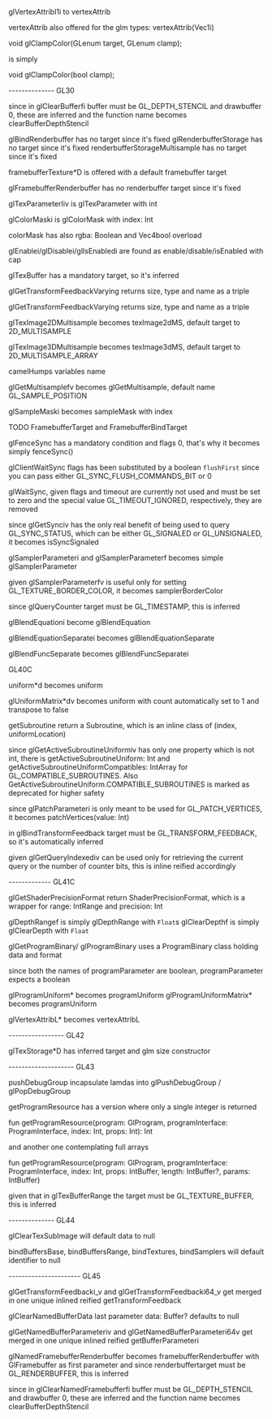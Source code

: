 glVertexAttribI1i to vertexAttrib

vertexAttrib also offered for the glm types: vertexAttrib(Vec1i)

void glClampColor(GLenum target, GLenum clamp); 

is simply 

void glClampColor(bool clamp);

-------------- GL30

since in glClearBufferfi buffer must be GL_DEPTH_STENCIL and drawbuffer 0, these are inferred and the function name becomes clearBufferDepthStencil

glBindRenderbuffer has no target since it's fixed
glRenderbufferStorage has no target since it's fixed
renderbufferStorageMultisample has no target since it's fixed

framebufferTexture*D is offered with a default framebuffer target

glFramebufferRenderbuffer has no renderbuffer target since it's fixed

glTexParameterIiv is glTexParameter with int

glColorMaski is glColorMask with index: Int

colorMask has also rgba: Boolean and Vec4bool overload

glEnablei/glDisablei/glIsEnabledi are found as enable/disable/isEnabled with cap

glTexBuffer has a mandatory target, so it's inferred 

glGetTransformFeedbackVarying returns size, type and name as a triple

glGetTransformFeedbackVarying returns size, type and name as a triple

glTexImage2DMultisample becomes texImage2dMS, default target to 2D_MULTISAMPLE

glTexImage3DMultisample becomes texImage3dMS, default target to 2D_MULTISAMPLE_ARRAY

camelHumps variables name

glGetMultisamplefv becomes glGetMultisample, default name GL_SAMPLE_POSITION

glSampleMaski becomes sampleMask with index

TODO FramebufferTarget and FramebufferBindTarget

glFenceSync has a mandatory condition and flags 0, that's why it becomes simply fenceSync()

glClientWaitSync flags has been substituted by a boolean `flushFirst` since you can pass either GL_SYNC_FLUSH_COMMANDS_BIT or 0

glWaitSync, given flags and timeout are currently not used and must be set to zero and the special value GL_TIMEOUT_IGNORED, respectively, they are removed

since glGetSynciv has the only real benefit of being used to query GL_SYNC_STATUS, which can be either GL_SIGNALED or GL_UNSIGNALED, it becomes
isSyncSignaled

glSamplerParameteri and glSamplerParameterf becomes simple glSamplerParameter

given glSamplerParameterfv is useful only for setting GL_TEXTURE_BORDER_COLOR, it becomes samplerBorderColor

since glQueryCounter target must be GL_TIMESTAMP, this is inferred

glBlendEquationi become glBlendEquation

glBlendEquationSeparatei becomes glBlendEquationSeparate

glBlendFuncSeparate becomes glBlendFuncSeparatei

GL40C

uniform*d becomes uniform

glUniformMatrix*dv becomes uniform with count automatically set to 1 and transpose to false    

getSubroutine return a Subroutine, which is an inline class of (index, uniformLocation)

since glGetActiveSubroutineUniformiv has only one property which is not int, there is getActiveSubroutineUniform: Int and getActiveSubroutineUniformCompatibles: IntArray for GL_COMPATIBLE_SUBROUTINES.
Also GetActiveSubroutineUniform.COMPATIBLE_SUBROUTINES is marked as deprecated for higher safety

since glPatchParameteri is only meant to be used for GL_PATCH_VERTICES, it becomes   patchVertices(value: Int)

in glBindTransformFeedback target must be GL_TRANSFORM_FEEDBACK, so it's automatically inferred

given glGetQueryIndexediv can be used only for retrieving the current query or the number of counter bits, this is inline reified accordingly

------------- GL41C

glGetShaderPrecisionFormat return ShaderPrecisionFormat, which is a wrapper for range: IntRange and precision: Int

glDepthRangef is simply glDepthRange with `Float`s
glClearDepthf is simply glClearDepth with `Float`

glGetProgramBinary/ glProgramBinary uses a ProgramBinary class holding data and format 

since both the names of programParameter are boolean, programParameter expects a boolean 

glProgramUniform* becomes programUniform
glProgramUniformMatrix* becomes programUniform

glVertexAttribL* becomes vertexAttribL

----------------- GL42

glTexStorage*D has inferred target and glm size constructor

-------------------- GL43

pushDebugGroup incapsulate lamdas into glPushDebugGroup / glPopDebugGroup 


getProgramResource has a version where only a single integer is returned

 fun getProgramResource(program: GlProgram, programInterface: ProgramInterface, index: Int, props: Int): Int 
 
and another one contemplating full arrays

 fun getProgramResource(program: GlProgram, programInterface: ProgramInterface, index: Int, props: IntBuffer, length: IntBuffer?, params: IntBuffer)
 
 
 given that in glTexBufferRange the target must be GL_TEXTURE_BUFFER, this is inferred
 
 -------------- GL44
 
 glClearTexSubImage will default data to null
 
 bindBuffersBase, bindBuffersRange, bindTextures, bindSamplers will default identifier to null
 
 ---------------------- GL45
 
 glGetTransformFeedbacki_v and glGetTransformFeedbacki64_v get merged in one unique inlined reified getTransformFeedback
 
 glClearNamedBufferData last parameter data: Buffer? defaults to null
 
 glGetNamedBufferParameteriv and glGetNamedBufferParameteri64v get merged in one unique inlined reified getBufferParameteri
 
 glNamedFramebufferRenderbuffer becomes framebufferRenderbuffer with GlFramebuffer as first parameter and since renderbuffertarget must be GL_RENDERBUFFER, this is inferred
 
 since in glClearNamedFramebufferfi buffer must be GL_DEPTH_STENCIL and drawbuffer 0, these are inferred and the function name becomes clearBufferDepthStencil

